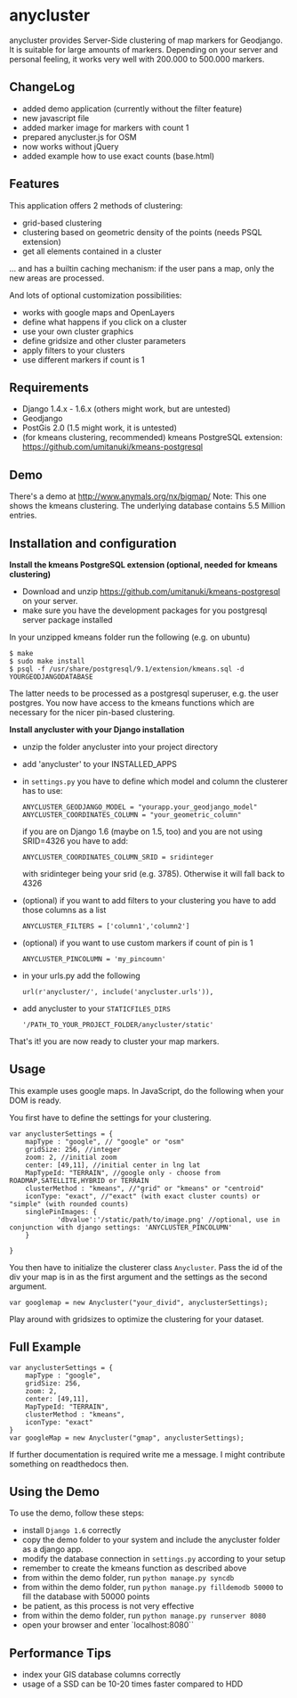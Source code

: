 anycluster
==========

anycluster provides Server-Side clustering of map markers for Geodjango. It is suitable for large amounts of markers. 
Depending on your server and personal feeling, it works very well with 200.000 to 500.000 markers.

ChangeLog
---------
- added demo application (currently without the filter feature)
- new javascript file
- added marker image for markers with count 1
- prepared anycluster.js for OSM
- now works without jQuery
- added example how to use exact counts (base.html)



Features
--------

This application offers 2 methods of clustering:
- grid-based clustering
- clustering based on geometric density of the points (needs PSQL extension)
- get all elements contained in a cluster

... and has a builtin caching mechanism: if the user pans a map, only the new areas are processed.

And lots of optional customization possibilities:
- works with google maps and OpenLayers
- define what happens if you click on a cluster
- use your own cluster graphics
- define gridsize and other cluster parameters
- apply filters to your clusters
- use different markers if count is 1


Requirements
------------

- Django 1.4.x - 1.6.x (others might work, but are untested)
- Geodjango
- PostGis 2.0 (1.5 might work, it is untested)
- (for kmeans clustering, recommended) kmeans PostgreSQL extension: https://github.com/umitanuki/kmeans-postgresql


Demo
----

There's a demo at http://www.anymals.org/nx/bigmap/
Note: This one shows the kmeans clustering. The underlying database contains 5.5 Million entries.


Installation and configuration
------------------------------
__Install the kmeans PostgreSQL extension (optional, needed for kmeans clustering)__
- Download and unzip https://github.com/umitanuki/kmeans-postgresql on your server.
- make sure you have the development packages for you postgresql server package installed

In your unzipped kmeans folder run the following (e.g. on ubuntu)

    $ make
    $ sudo make install
    $ psql -f /usr/share/postgresql/9.1/extension/kmeans.sql -d YOURGEODJANGODATABASE

The latter needs to be processed as a postgresql superuser, e.g. the user postgres.
You now have access to the kmeans functions which are necessary for the nicer pin-based clustering.


__Install anycluster with your Django installation__
- unzip the folder anycluster into your project directory
- add 'anycluster' to your INSTALLED_APPS
- in ``settings.py`` you have to define which model and column the clusterer has to use:

    ``ANYCLUSTER_GEODJANGO_MODEL = "yourapp.your_geodjango_model"``
    ``ANYCLUSTER_COORDINATES_COLUMN = "your_geometric_column"``
    
    if you are on Django 1.6 (maybe on 1.5, too) and you are not using SRID=4326 you have to add:
    
    ``ANYCLUSTER_COORDINATES_COLUMN_SRID = sridinteger``
    
    with sridinteger being your srid (e.g. 3785). Otherwise it will fall back to 4326

- (optional) if you want to add filters to your clustering you have to add those columns as a list

    ``ANYCLUSTER_FILTERS = ['column1','column2']``

- (optional) if you want to use custom markers if count of pin is 1

    ``ANYCLUSTER_PINCOLUMN = 'my_pincoumn'``

- in your urls.py add the following

    ``url(r'anycluster/', include('anycluster.urls')),``
    
- add anycluster to your ``STATICFILES_DIRS``

    ``'/PATH_TO_YOUR_PROJECT_FOLDER/anycluster/static'``


That's it! you are now ready to cluster your map markers.


Usage
-----
This example uses google maps.
In JavaScript, do the following when your DOM is ready.

You first have to define the settings for your clustering.

    var anyclusterSettings = {
	    mapType : "google", // "google" or "osm"
		gridSize: 256, //integer
		zoom: 2, //initial zoom
		center: [49,11], //initial center in lng lat
		MapTypeId: "TERRAIN", //google only - choose from  ROADMAP,SATELLITE,HYBRID or TERRAIN
		clusterMethod : "kmeans", //"grid" or "kmeans" or "centroid"
		iconType: "exact", //"exact" (with exact cluster counts) or "simple" (with rounded counts) 
		singlePinImages: {
				'dbvalue':'/static/path/to/image.png' //optional, use in conjunction with django settings: 'ANYCLUSTER_PINCOLUMN'
		}
	
	}
	
	

You then have to initialize the clusterer class ``Anycluster``. Pass the id of the div your map is in as the first argument and the settings as the second argument.
  
    
	var googlemap = new Anycluster("your_divid", anyclusterSettings);

    
Play around with gridsizes to optimize the clustering for your dataset.


Full Example
------------

    var anyclusterSettings = {
	    mapType : "google",
		gridSize: 256,
		zoom: 2,
		center: [49,11],
		MapTypeId: "TERRAIN",
		clusterMethod : "kmeans",
		iconType: "exact"
	}
	var googleMap = new Anycluster("gmap", anyclusterSettings);



If further documentation is required write me a message. I might contribute something on readthedocs then.


Using the Demo
--------------

To use the demo, follow these steps: 

- install ``Django 1.6`` correctly
- copy the demo folder to your system and include the anycluster folder as a django app.
- modify the database connection in ``settings.py`` according to your setup
- remember to create the kmeans function as described above
- from within the demo folder, run ``python manage.py syncdb``
- from within the demo folder, run ``python manage.py filldemodb 50000`` to fill the database with 50000 points
- be patient, as this process is not very effective
- from within the demo folder, run ``python manage.py runserver 8080``
- open your browser and enter `localhost:8080``


Performance Tips
----------------

- index your GIS database columns correctly
- usage of a SSD can be 10-20 times faster compared to HDD
